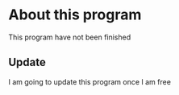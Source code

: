  # About this program
 This program have not been finished <br />

 ## Update
 I am going to update this program once I am free
